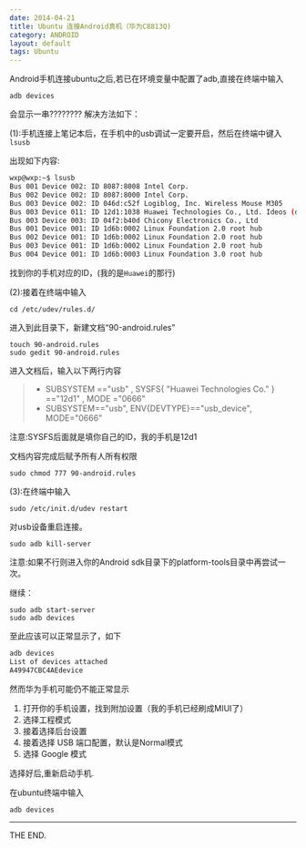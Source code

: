```yaml
---
date: 2014-04-21
title: Ubuntu 连接Android真机（华为C8813Q)
category: ANDROID
layout: default
tags: Ubuntu
---
```


Android手机连接ubuntu之后,若已在环境变量中配置了adb,直接在终端中输入

    adb devices

会显示一串????????
解决方法如下：

<!--more-->

(1):手机连接上笔记本后，在手机中的usb调试一定要开启，然后在终端中键入`lsusb`

出现如下内容:

```bash
wxp@wxp:~$ lsusb
Bus 001 Device 002: ID 8087:8008 Intel Corp.
Bus 002 Device 002: ID 8087:8000 Intel Corp.
Bus 003 Device 002: ID 046d:c52f Logiblog, Inc. Wireless Mouse M305
Bus 003 Device 011: ID 12d1:1038 Huawei Technologies Co., Ltd. Ideos (debug mode)
Bus 003 Device 003: ID 04f2:b40d Chicony Electronics Co., Ltd
Bus 001 Device 001: ID 1d6b:0002 Linux Foundation 2.0 root hub
Bus 002 Device 001: ID 1d6b:0002 Linux Foundation 2.0 root hub
Bus 003 Device 001: ID 1d6b:0002 Linux Foundation 2.0 root hub
Bus 004 Device 001: ID 1d6b:0003 Linux Foundation 3.0 root hub
```

找到你的手机对应的ID，(我的是`Huawei`的那行)

(2):接着在终端中输入

    cd /etc/udev/rules.d/

进入到此目录下，新建文档“90-android.rules”

    touch 90-android.rules
    sudo gedit 90-android.rules

进入文档后，输入以下两行内容

>- SUBSYSTEM =="usb" , SYSFS{ "Huawei Technologies Co." } =="12d1" , MODE ="0666"
>- SUBSYSTEM=="usb", ENV{DEVTYPE}=="usb_device", MODE="0666"

注意:SYSFS后面就是填你自己的ID，我的手机是12d1

文档内容完成后赋予所有人所有权限

    sudo chmod 777 90-android.rules



(3):在终端中输入

    sudo /etc/init.d/udev restart

对usb设备重启连接。

    sudo adb kill-server

注意:如果不行则进入你的Android sdk目录下的platform-tools目录中再尝试一次。

继续：

    sudo adb start-server
    sudo adb devices



至此应该可以正常显示了，如下

```bash
adb devices
List of devices attached
A49947CBC4AEdevice
```


然而华为手机可能仍不能正常显示

1. 打开你的手机设置，找到附加设置（我的手机已经刷成MIUI了）
2. 选择工程模式
3. 接着选择后台设置
4. 接着选择 USB 端口配置，默认是Normal模式
5. 选择 Google 模式


选择好后,重新启动手机.

在ubuntu终端中输入

    adb devices

- - -
THE END.
